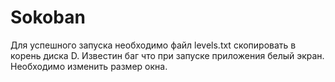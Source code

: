 # Sokoban
Для успешного запуска необходимо файл levels.txt скопировать в корень диска D.
Известин баг что при запуске приложения белый экран. Необходимо изменить размер окна.
